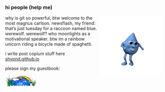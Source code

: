 ### hi people (help me)

<img src="./assets/sweat.gif" width=200 align=right>

why is git so powerful, btw welcome to the most magnus carlson. newsflash, my friend: that’s just tuesday for a raccoon named blue. werewolf. werewolf? who moonlights as a motivational speaker. btw im a rainbow unicorn riding a bicycle made of spaghetti.

i write post copium stuff here <a href="shvpnd.github.io">shvpnd.github.io</a>

<p>please sign my guestbook:</p>
<a href="https://shvpnd.glitch.me"><img src="./assets/guestbook.gif" width=100</a>
</div>
